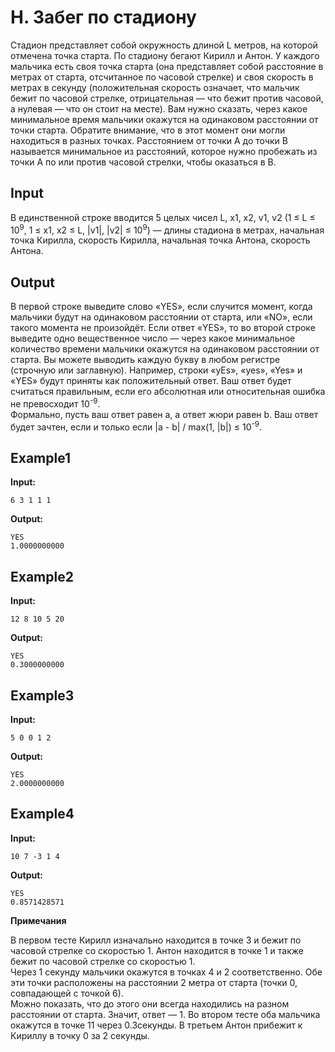 # H. Забег по стадиону

Стадион представляет собой окружность длиной L метров, на которой отмечена точка старта. По стадиону бегают Кирилл и Антон. У каждого мальчика есть своя точка старта (она представляет собой расстояние в метрах от старта, отсчитанное по часовой стрелке) и своя скорость в метрах в секунду (положительная скорость означает, что мальчик бежит по часовой стрелке, отрицательная — что бежит против часовой, а нулевая — что он стоит на месте).
Вам нужно сказать, через какое минимальное время мальчики окажутся на одинаковом расстоянии от точки старта. Обратите внимание, что в этот момент они могли находиться в разных точках. Расстоянием от точки
A до точки B называется минимальное из расстояний, которое нужно пробежать из точки A по или против часовой стрелки, чтобы оказаться в B.  


## Input  
В единственной строке вводится 5 целых чисел L, x1, x2, v1, v2 (1 &le; L &le; 10<sup>9</sup>, 1 &le; x1, x2 &le; L, |v1|, |v2| &le; 10<sup>9</sup>) — длины стадиона в метрах, начальная точка Кирилла, скорость Кирилла, начальная точка Антона, скорость Антона.

## Output
В первой строке выведите слово «YES», если случится момент, когда мальчики будут на одинаковом расстоянии от старта, или «NO», если такого момента не произойдёт.
Если ответ «YES», то во второй строке выведите одно вещественное число — через какое минимальное количество времени мальчики окажутся на одинаковом расстоянии от старта.
Вы можете выводить каждую букву в любом регистре (строчную или заглавную). Например, строки «yEs», «yes», «Yes» и «YES» будут приняты как положительный ответ.
Ваш ответ будет считаться правильным, если его абсолютная или относительная ошибка не превосходит 10<sup>-9</sup>.  
Формально, пусть ваш ответ равен a, а ответ жюри равен b. Ваш ответ будет зачтен, если и только если
|a - b| / max(1, |b|) &le; 10<sup>-9</sup>.

## Example1
**Input:**
```
6 3 1 1 1
```
**Output:**
```
YES
1.0000000000
``` 

## Example2
**Input:**
```
12 8 10 5 20
```
**Output:**
```
YES
0.3000000000
``` 

## Example3
**Input:**
```
5 0 0 1 2
```
**Output:**
```
YES
2.0000000000
``` 

## Example4
**Input:**
```
10 7 -3 1 4
```
**Output:**
```
YES
0.8571428571
``` 

**Примечания**

В первом тесте Кирилл изначально находится в точке 3 и бежит по часовой стрелке со скоростью 1. Антон находится в точке 1 и также бежит по часовой стрелке со скоростью 1.  
Через 1 секунду мальчики окажутся в точках 4 и 2 соответственно. Обе эти точки расположены на расстоянии 2 метра от старта (точки 0, совпадающей с точкой 6).  
Можно показать, что до этого они всегда находились на разном расстоянии от старта. Значит, ответ — 1.
Во втором тесте оба мальчика окажутся в точке 11 через 0.3секунды.
В третьем Антон прибежит к Кириллу в точку 0 за 2 секунды.
